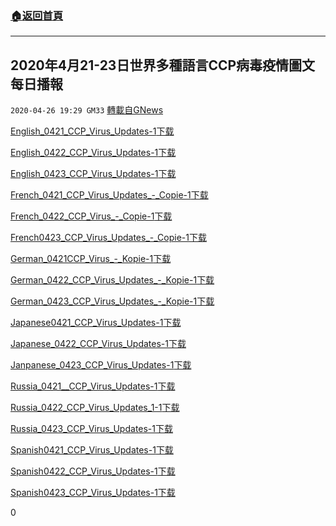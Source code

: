 ###  [:house:返回首頁](https://github.com/ourhimalayas/txt)
---

## 2020年4月21-23日世界多種語言CCP病毒疫情圖文每日播報
`2020-04-26 19:29 GM33` [轉載自GNews](https://gnews.org/zh-hant/186163/)

[English\_0421\_CCP\_Virus\_Updates-1](https://s3.amazonaws.com/gnews-media-offload/wp-content/uploads/2020/04/26192603/English_0421_CCP_Virus_Updates-1.pdf)[下载](https://s3.amazonaws.com/gnews-media-offload/wp-content/uploads/2020/04/26192603/English_0421_CCP_Virus_Updates-1.pdf)

[English\_0422\_CCP\_Virus\_Updates-1](https://s3.amazonaws.com/gnews-media-offload/wp-content/uploads/2020/04/26192610/English_0422_CCP_Virus_Updates-1.pdf)[下载](https://s3.amazonaws.com/gnews-media-offload/wp-content/uploads/2020/04/26192610/English_0422_CCP_Virus_Updates-1.pdf)

[English\_0423\_CCP\_Virus\_Updates-1](https://s3.amazonaws.com/gnews-media-offload/wp-content/uploads/2020/04/26192615/English_0423_CCP_Virus_Updates-1.pdf)[下载](https://s3.amazonaws.com/gnews-media-offload/wp-content/uploads/2020/04/26192615/English_0423_CCP_Virus_Updates-1.pdf)

[French\_0421\_CCP\_Virus\_Updates\_-\_Copie-1](https://s3.amazonaws.com/gnews-media-offload/wp-content/uploads/2020/04/26192628/French_0421_CCP_Virus_Updates_-_Copie-1.pdf)[下载](https://s3.amazonaws.com/gnews-media-offload/wp-content/uploads/2020/04/26192628/French_0421_CCP_Virus_Updates_-_Copie-1.pdf)

[French\_0422\_CCP\_Virus\_-\_Copie-1](https://s3.amazonaws.com/gnews-media-offload/wp-content/uploads/2020/04/26192638/French_0422_CCP_Virus_-_Copie-1.pdf)[下载](https://s3.amazonaws.com/gnews-media-offload/wp-content/uploads/2020/04/26192638/French_0422_CCP_Virus_-_Copie-1.pdf)

[French0423\_CCP\_Virus\_Updates\_-\_Copie-1](https://s3.amazonaws.com/gnews-media-offload/wp-content/uploads/2020/04/26192651/French0423_CCP_Virus_Updates_-_Copie-1.pdf)[下载](https://s3.amazonaws.com/gnews-media-offload/wp-content/uploads/2020/04/26192651/French0423_CCP_Virus_Updates_-_Copie-1.pdf)

[German\_0421CCP\_Virus\_-\_Kopie-1](https://s3.amazonaws.com/gnews-media-offload/wp-content/uploads/2020/04/26192700/German_0421CCP_Virus_-_Kopie-1.pdf)[下载](https://s3.amazonaws.com/gnews-media-offload/wp-content/uploads/2020/04/26192700/German_0421CCP_Virus_-_Kopie-1.pdf)

[German\_0422\_CCP\_Virus\_Updates\_-\_Kopie-1](https://s3.amazonaws.com/gnews-media-offload/wp-content/uploads/2020/04/26192710/German_0422_CCP_Virus_Updates_-_Kopie-1.pdf)[下载](https://s3.amazonaws.com/gnews-media-offload/wp-content/uploads/2020/04/26192710/German_0422_CCP_Virus_Updates_-_Kopie-1.pdf)

[German\_0423\_CCP\_Virus\_Updates\_-\_Kopie-1](https://s3.amazonaws.com/gnews-media-offload/wp-content/uploads/2020/04/26192724/German_0423_CCP_Virus_Updates_-_Kopie-1.pdf)[下载](https://s3.amazonaws.com/gnews-media-offload/wp-content/uploads/2020/04/26192724/German_0423_CCP_Virus_Updates_-_Kopie-1.pdf)

[Japanese0421\_CCP\_Virus\_Updates-1](https://s3.amazonaws.com/gnews-media-offload/wp-content/uploads/2020/04/26192739/Japanese0421_CCP_Virus_Updates-1.pdf)[下载](https://s3.amazonaws.com/gnews-media-offload/wp-content/uploads/2020/04/26192739/Japanese0421_CCP_Virus_Updates-1.pdf)

[Japanese\_0422\_CCP\_Virus\_Updates-1](https://s3.amazonaws.com/gnews-media-offload/wp-content/uploads/2020/04/26192800/Japanese_0422_CCP_Virus_Updates-1.pdf)[下载](https://s3.amazonaws.com/gnews-media-offload/wp-content/uploads/2020/04/26192800/Japanese_0422_CCP_Virus_Updates-1.pdf)

[Janpanese\_0423\_CCP\_Virus\_Updates-1](https://s3.amazonaws.com/gnews-media-offload/wp-content/uploads/2020/04/26192811/Janpanese_0423_CCP_Virus_Updates-1.pdf)[下载](https://s3.amazonaws.com/gnews-media-offload/wp-content/uploads/2020/04/26192811/Janpanese_0423_CCP_Virus_Updates-1.pdf)

[Russia\_0421\_\_CCP\_Virus\_Updates-1](https://s3.amazonaws.com/gnews-media-offload/wp-content/uploads/2020/04/26192824/Russia_0421__CCP_Virus_Updates-1.pdf)[下载](https://s3.amazonaws.com/gnews-media-offload/wp-content/uploads/2020/04/26192824/Russia_0421__CCP_Virus_Updates-1.pdf)

[Russia\_0422\_CCP\_Virus\_Updates\_1-1](https://s3.amazonaws.com/gnews-media-offload/wp-content/uploads/2020/04/26192833/Russia_0422_CCP_Virus_Updates_1-1.pdf)[下载](https://s3.amazonaws.com/gnews-media-offload/wp-content/uploads/2020/04/26192833/Russia_0422_CCP_Virus_Updates_1-1.pdf)

[Russia\_0423\_CCP\_Virus\_Updates-1](https://s3.amazonaws.com/gnews-media-offload/wp-content/uploads/2020/04/26192845/Russia_0423_CCP_Virus_Updates-1.pdf)[下载](https://s3.amazonaws.com/gnews-media-offload/wp-content/uploads/2020/04/26192845/Russia_0423_CCP_Virus_Updates-1.pdf)

[Spanish0421\_CCP\_Virus\_Updates-1](https://s3.amazonaws.com/gnews-media-offload/wp-content/uploads/2020/04/26192856/Spanish0421_CCP_Virus_Updates-1.pdf)[下载](https://s3.amazonaws.com/gnews-media-offload/wp-content/uploads/2020/04/26192856/Spanish0421_CCP_Virus_Updates-1.pdf)

[Spanish0422\_CCP\_Virus\_Updates-1](https://s3.amazonaws.com/gnews-media-offload/wp-content/uploads/2020/04/26192906/Spanish0422_CCP_Virus_Updates-1.pdf)[下载](https://s3.amazonaws.com/gnews-media-offload/wp-content/uploads/2020/04/26192906/Spanish0422_CCP_Virus_Updates-1.pdf)

[Spanish0423\_CCP\_Virus\_Updates-1](https://s3.amazonaws.com/gnews-media-offload/wp-content/uploads/2020/04/26192916/Spanish0423_CCP_Virus_Updates-1.pdf)[下载](https://s3.amazonaws.com/gnews-media-offload/wp-content/uploads/2020/04/26192916/Spanish0423_CCP_Virus_Updates-1.pdf)



0
